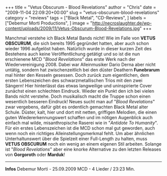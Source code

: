 +++
title = "Vetus Obscurum - Blood Revelations"
author = "Chris"
date = "2009-11-04 22:09:20+00:00"
slug = "vetus-obscurum-blood-revelations"
category = "reviews"
tags = ["Black Metal", "CD-Reviews", ]
labels = ["Debemur Morti Productions", ]
image = "http://necroslaughter.de/wp-content/uploads/2009/11/Vetus-Obscurum-Blood-Revelations.jpg"
+++

Manchmal verstehe ich Black Metal Bands nicht! Wie im Falle von **VETUS OBSCURUM**, die sich bereits 1995 gegründet hatten, aber auch schon wieder 1996 aufgelöst haben. Natürlich wurde in dieser kurzen Zeit des Bestehens auch keine Veröffentlichung getätigt und so ist die nun erschienene MCD "_Blood Revelations_" das erste Werk nach der Wiedervereinigung 2008.
Dabei war Alleinmusiker Dario Derna aber nicht untätig, sondern hat zwischenzeitlich bei den düster Deathern **Funebrarum** mal hinter den Kesseln gesessen. Doch zurück zum eigentlichen, dem ersten Lebenszeichen des schwarzmetallischen Trios mit den zwei Sängern! Hier hinterlässt das etwas langweilige und uninspirierte Cover zunächst einen schlechten Eindruck. Wieder ein Punkt den ich bei vielen Bands nicht verstehe.
Doch musikalisch macht die Truppe schon einen wesentlich besseren Eindruck! Neues sucht man auf "_Blood Revelations_" zwar vergebens, dafür gibt es ordentlich gemachten Black Metal alter Schule. Düster, kalt, hier und dort mit netten, griffigen Melodien, die einen guten Wiedererkennungswert schaffen und im nötigen Augenblick auch einfach mal wilde, misanthropische Raserei wie in "_Antidote To Humanity_".
Für ein erstes Lebenszeichen ist die MCD schon mal gut geworden, auch wenn noch ein richtiges Alleinstellungsmerkmal fehlt. Um aber ähnlichen Unterhaltunswert über die Spielzeit einer Full-Length zu halten, muss **VETUS OBSCURUM** noch ein wenig an einem eigenen Stil arbeiten. Solange ist "_Blood Revelations_" aber eine knorke Alternative zu den letzten Releases von **Gorgoroth** oder **Marduk**!





---
**Infos**
Debemur Morti - 25.09.2009
MCD - 4 Lieder / 23:23 Min.
